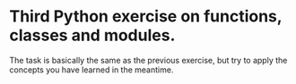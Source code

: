 # Third Python exercise on functions, classes and modules.

The task is basically the same as the previous exercise, but 
try to apply the concepts you have learned in the meantime.
